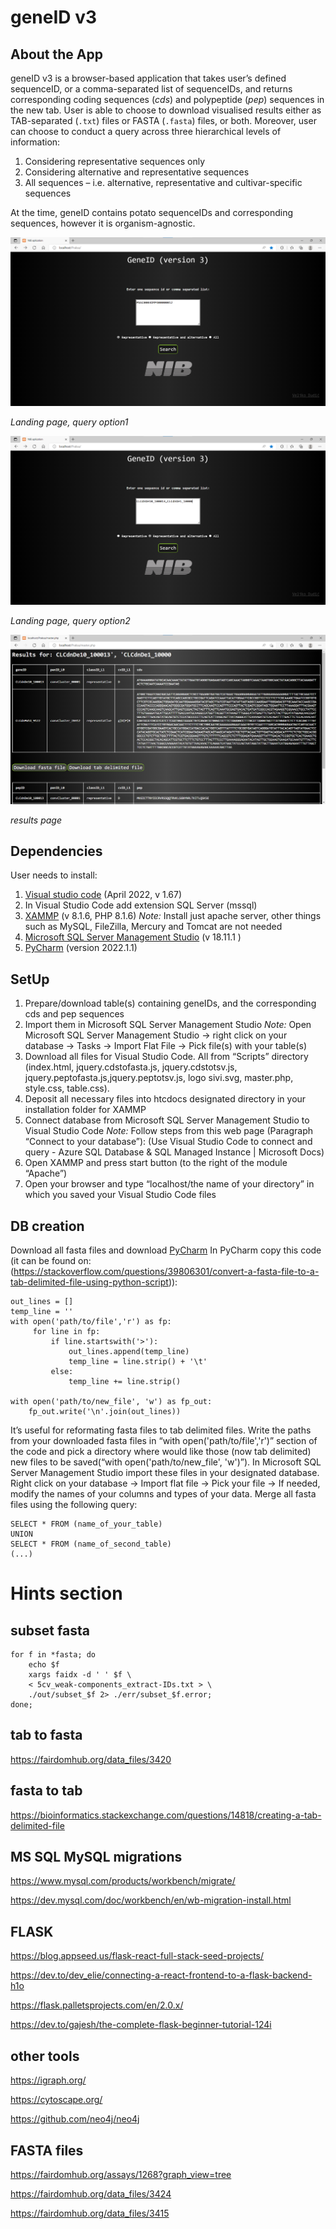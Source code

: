 # geneID v3

## About the App


geneID v3 is a browser-based application that takes user’s defined sequenceID, or a comma-separated list of sequenceIDs, and returns corresponding coding sequences (_cds_) and polypeptide (_pep_) sequences in the new tab. 
User is able to choose to download visualised results either as TAB-separated (```.txt```) files or FASTA (```.fasta```) files, or both. 
Moreover, user can choose to conduct a query across three hierarchical levels of information: 
1. Considering representative sequences only
2. Considering alternative and representative sequences
2. All sequences – i.e. alternative, representative and cultivar-specific sequences

At the time, geneID contains potato sequenceIDs and corresponding sequences, however it is organism-agnostic. 






![Fig1](./Figures/slika5.png)

*Landing page, query option1*

![Fig2](./Figures/slika6.png)

*Landing page, query option2*

![Fig3](./Figures/slika7.png)

*results page*




## Dependencies
User needs to install:
1. [Visual studio code]( https://code.visualstudio.com/) (April 2022, v 1.67) 
2. In Visual Studio Code add extension SQL Server (mssql)
3. [XAMMP](https://www.apachefriends.org/index.html) (v 8.1.6, PHP 8.1.6)
_Note:_ Install just apache server, other things such as MySQL, FileZilla, Mercury and Tomcat are not needed
4. [Microsoft SQL Server Management Studio](https://docs.microsoft.com/en-us/sql/ssms/download-sql-server-management-studio-ssms?view=sql-server-ver16) (v 18.11.1 )
5. [PyCharm](https://www.jetbrains.com/pycharm/download/#section=windows) (version 2022.1.1)

## SetUp
1.	Prepare/download  table(s) containing geneIDs, and the corresponding cds and pep sequences
2.	Import them in Microsoft SQL Server Management Studio
_Note:_ Open Microsoft SQL Server Management Studio -> right click on your database -> Tasks -> Import Flat File -> Pick file(s) with your table(s)  
3.	Download all files  for Visual Studio Code. All from “Scripts” directory (index.html, jquery.cdstofasta.js, jquery.cdstotsv.js, jquery.peptofasta.js,jquery.peptotsv.js, logo sivi.svg, master.php, style.css, table.css).
4.	Deposit all necessary files into htcdocs designated directory in your installation folder for XAMMP 
5.	Connect database from Microsoft SQL Server Management Studio to Visual Studio Code
_Note:_ Follow steps from this web page (Paragraph “Connect to your database”): (Use Visual Studio Code to connect and query - Azure SQL Database & SQL Managed Instance | Microsoft Docs)
6.	Open XAMMP and press start button (to the right of the module “Apache”)
7.	Open your browser and type “localhost/the name of your directory” in which you saved your Visual Studio Code files


## DB creation
Download all fasta files and download [PyCharm](https://www.jetbrains.com/pycharm/download/#section=windows)
In PyCharm copy this code (it can be found on: (https://stackoverflow.com/questions/39806301/convert-a-fasta-file-to-a-tab-delimited-file-using-python-script)): 

```
out_lines = []
temp_line = ''
with open('path/to/file','r') as fp:
     for line in fp:
         if line.startswith('>'):
             out_lines.append(temp_line)
             temp_line = line.strip() + '\t'
         else:
             temp_line += line.strip()

with open('path/to/new_file', 'w') as fp_out:
    fp_out.write('\n'.join(out_lines))
```

It’s useful for reformating fasta files to tab delimited files. Write the paths from your downloaded fasta files in “with open('path/to/file','r')” section of the code  and pick a directory where would like those (now tab delimited) new files to be saved(“with open('path/to/new_file', 'w')”). In Microsoft SQL Server Management Studio import these files in your  designated database. Right click on your database -> Import flat file -> Pick your file -> If needed, modify the names of your columns and types of your data.  Merge all fasta files using the following query:

```
SELECT * FROM (name_of_your_table)
UNION
SELECT * FROM (name_of_second_table)
(...)
```


# Hints section
## subset fasta
```
for f in *fasta; do
    echo $f
    xargs faidx -d ' ' $f \
    < 5cv_weak-components_extract-IDs.txt > \
    ./out/subset_$f 2> ./err/subset_$f.error;
done;
```

## tab to fasta
<https://fairdomhub.org/data_files/3420>

## fasta to tab
<https://bioinformatics.stackexchange.com/questions/14818/creating-a-tab-delimited-file>

## MS SQL MySQL migrations 

<https://www.mysql.com/products/workbench/migrate/>

<https://dev.mysql.com/doc/workbench/en/wb-migration-install.html>


## FLASK

<https://blog.appseed.us/flask-react-full-stack-seed-projects/>

<https://dev.to/dev_elie/connecting-a-react-frontend-to-a-flask-backend-h1o>

<https://flask.palletsprojects.com/en/2.0.x/>

<https://dev.to/gajesh/the-complete-flask-beginner-tutorial-124i>

## other tools
<https://igraph.org/>

<https://cytoscape.org/>

<https://github.com/neo4j/neo4j>

## FASTA files
<https://fairdomhub.org/assays/1268?graph_view=tree>

<https://fairdomhub.org/data_files/3424>

<https://fairdomhub.org/data_files/3415>

